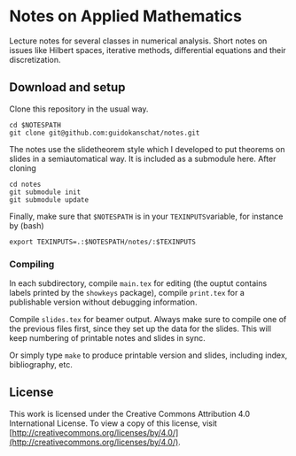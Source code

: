 # Notes on Applied Mathematics #

Lecture notes for several classes in numerical analysis.
Short notes on issues like Hilbert spaces, iterative methods, differential equations and their discretization.

## Download and setup ##

Clone this repository in the usual way.
```
cd $NOTESPATH
git clone git@github.com:guidokanschat/notes.git
```
The notes use the slidetheorem style which I developed to put theorems on slides in a semiautomatical way. It is included as a submodule here. After cloning

```
cd notes
git submodule init
git submodule update
```

Finally, make sure that `$NOTESPATH` is in your `TEXINPUTS`variable, for instance by (bash)
```
export TEXINPUTS=.:$NOTESPATH/notes/:$TEXINPUTS
```

### Compiling ###

In each subdirectory, compile `main.tex` for editing (the ouptut contains labels printed by the `showkeys` package), compile `print.tex` for a publishable version without debugging information.

Compile `slides.tex` for beamer output. Always make sure to compile one of the previous files first, since they set up the data for the slides. This will keep numbering of printable notes and slides in sync.

Or simply type `make` to produce printable version and slides, including index, bibliography, etc.

## License ##

This work is licensed under the Creative Commons Attribution 4.0 International License. To view a copy of this license, visit [http://creativecommons.org/licenses/by/4.0/](http://creativecommons.org/licenses/by/4.0/).
